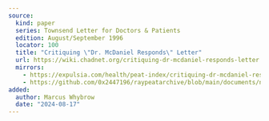 ```yaml
---
source:
  kind: paper
  series: Townsend Letter for Doctors & Patients
  edition: August/September 1996
  locator: 100
  title: "Critiquing \"Dr. McDaniel Responds\" Letter"
  url: https://wiki.chadnet.org/critiquing-dr-mcdaniel-responds-letter.pdf
  mirrors:
    - https://expulsia.com/health/peat-index/critiquing-dr-mcdaniel-responds-letter.pdf
    - https://github.com/0x2447196/raypeatarchive/blob/main/documents/newsletters/critiquing-dr-mcdaniel-responds-letter.txt
added:
  author: Marcus Whybrow
  date: "2024-08-17"
---
```

